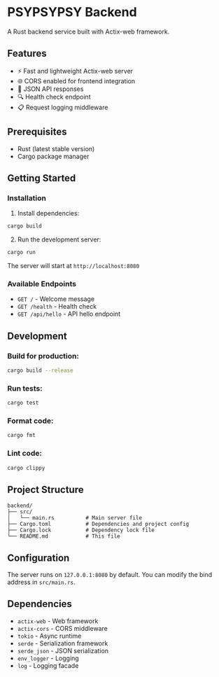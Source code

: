 # PSYPSYPSY Backend

A Rust backend service built with Actix-web framework.

## Features

- ⚡ Fast and lightweight Actix-web server
- 🌐 CORS enabled for frontend integration
- 📝 JSON API responses
- 🔍 Health check endpoint
- 📋 Request logging middleware

## Prerequisites

- Rust (latest stable version)
- Cargo package manager

## Getting Started

### Installation

1. Install dependencies:
```bash
cargo build
```

2. Run the development server:
```bash
cargo run
```

The server will start at `http://localhost:8080`

### Available Endpoints

- `GET /` - Welcome message
- `GET /health` - Health check
- `GET /api/hello` - API hello endpoint

## Development

### Build for production:
```bash
cargo build --release
```

### Run tests:
```bash
cargo test
```

### Format code:
```bash
cargo fmt
```

### Lint code:
```bash
cargo clippy
```

## Project Structure

```
backend/
├── src/
│   └── main.rs          # Main server file
├── Cargo.toml           # Dependencies and project config
├── Cargo.lock           # Dependency lock file
└── README.md            # This file
```

## Configuration

The server runs on `127.0.0.1:8080` by default. You can modify the bind address in `src/main.rs`.

## Dependencies

- `actix-web` - Web framework
- `actix-cors` - CORS middleware
- `tokio` - Async runtime
- `serde` - Serialization framework
- `serde_json` - JSON serialization
- `env_logger` - Logging
- `log` - Logging facade
